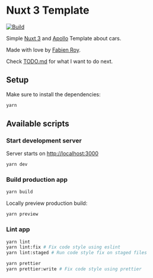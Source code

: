 # Nuxt 3 Template

[![Build](https://github.com/ExiledNarwal28/nuxt3-template/actions/workflows/build.yml/badge.svg)](https://github.com/ExiledNarwal28/nuxt3-template/actions/workflows/build.yml)

Simple [Nuxt 3](https://v3.nuxtjs.org/) and [Apollo](https://www.apollographql.com/) Template about cars.

Made with love by [Fabien Roy](https://github.com/ExiledNarwal28).

Check [TODO.md](TODO.md) for what I want to do next.

## Setup

Make sure to install the dependencies:

```bash
yarn
```

## Available scripts

### Start development server

Server starts on [http://localhost:3000](http://localhost:300)

```bash
yarn dev
```

### Build production app

```bash
yarn build
```

Locally preview production build:

```bash
yarn preview
```

### Lint app

```bash
yarn lint
yarn lint:fix # Fix code style using eslint
yarn lint:staged # Run code style fix on staged files

yarn prettier
yarn prettier:write # Fix code style using prettier
```
